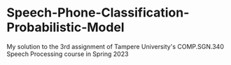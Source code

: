 # Speech-Phone-Classification-Probabilistic-Model
 My solution to the 3rd assignment of Tampere University's COMP.SGN.340 Speech Processing course in Spring 2023

